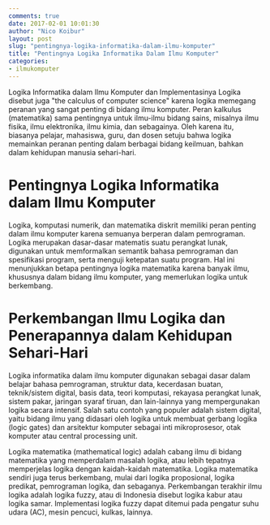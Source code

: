 ```yaml
---
comments: true
date: 2017-02-01 10:01:30
author: "Nico Koibur"
layout: post
slug: "pentingnya-logika-informatika-dalam-ilmu-komputer"
title: "Pentingnya Logika Informatika Dalam Ilmu Komputer"
categories:
- ilmukomputer
---
```


Logika Informatika dalam Ilmu Komputer dan Implementasinya
Logika disebut juga "the calculus of computer science" karena logika memegang peranan yang sangat penting di bidang ilmu komputer. Peran kalkulus (matematika) sama pentingnya untuk ilmu-ilmu bidang sains, misalnya ilmu fisika, ilmu elektronika, ilmu kimia, dan sebagainya. Oleh karena itu, biasanya pelajar, mahasiswa, guru, dan dosen setuju bahwa logika memainkan peranan penting dalam berbagai bidang keilmuan, bahkan dalam kehidupan manusia sehari-hari.
<!--more-->
# Pentingnya Logika Informatika dalam Ilmu Komputer
Logika, komputasi numerik, dan matematika diskrit memiliki peran penting dalam ilmu komputer karena semuanya berperan dalam pemrograman. Logika merupakan dasar-dasar matematis suatu perangkat lunak, digunakan untuk memformalkan semantik bahasa pemrograman dan spesifikasi program, serta menguji ketepatan suatu program. Hal ini menunjukkan betapa pentingnya logika matematika karena banyak ilmu, khususnya dalam bidang ilmu komputer, yang memerlukan logika untuk berkembang.

# Perkembangan Ilmu Logika dan Penerapannya dalam Kehidupan Sehari-Hari
Logika informatika dalam ilmu komputer digunakan sebagai dasar dalam belajar bahasa pemrograman, struktur data, kecerdasan buatan, teknik/sistem digital, basis data, teori komputasi, rekayasa perangkat lunak, sistem pakar, jaringan syaraf tiruan, dan lain-lainnya yang mempergunakan logika secara intensif. Salah satu contoh yang populer adalah sistem digital, yaitu bidang ilmu yang didasari oleh logika untuk membuat gerbang logika (logic gates) dan arsitektur komputer sebagai inti mikroprosesor, otak komputer atau  central processing unit.

Logika matematika (mathematical logic) adalah cabang ilmu di bidang matematika yang memperdalam masalah logika, atau lebih tepatnya memperjelas logika dengan kaidah-kaidah matematika. Logika matematika sendiri juga terus berkembang, mulai dari logika proposional, logika predikat, pemrograman logika, dan sebaganya. Perkembangan terakhir ilmu logika adalah logika fuzzy, atau di Indonesia disebut logika kabur atau logika samar. Implementasi logika fuzzy dapat ditemui pada pengatur suhu udara (AC), mesin pencuci, kulkas, lainnya.